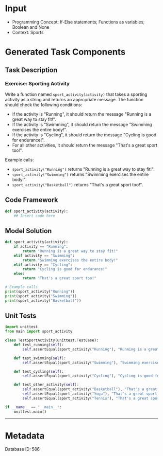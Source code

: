 # Input
- Programming Concept: If-Else statements; Functions as variables; Boolean and None
- Context: Sports

# Generated Task Components
## Task Description
### Exercise: Sporting Activity

Write a function named `sport_activity(activity)` that takes a sporting activity as a string and returns an appropriate message. The function should check the following conditions:

- If the activity is "Running", it should return the message "Running is a great way to stay fit!".
- If the activity is "Swimming", it should return the message "Swimming exercises the entire body!".
- If the activity is "Cycling", it should return the message "Cycling is good for endurance!".
- For all other activities, it should return the message "That's a great sport too!".

Example calls:
- `sport_activity("Running")` returns "Running is a great way to stay fit!".
- `sport_activity("Swimming")` returns "Swimming exercises the entire body!".
- `sport_activity("Basketball")` returns "That's a great sport too!".

## Code Framework
```python
def sport_activity(activity):
    ## Insert code here
```

## Model Solution
```python
def sport_activity(activity):
    if activity == "Running":
        return "Running is a great way to stay fit!"
    elif activity == "Swimming":
        return "Swimming exercises the entire body!"
    elif activity == "Cycling":
        return "Cycling is good for endurance!"
    else:
        return "That's a great sport too!"

# Example calls
print(sport_activity("Running"))
print(sport_activity("Swimming"))
print(sport_activity("Basketball"))
```

## Unit Tests
```python
import unittest
from main import sport_activity

class TestSportActivity(unittest.TestCase):
    def test_running(self):
        self.assertEqual(sport_activity("Running"), "Running is a great way to stay fit!")

    def test_swimming(self):
        self.assertEqual(sport_activity("Swimming"), "Swimming exercises the entire body!")

    def test_cycling(self):
        self.assertEqual(sport_activity("Cycling"), "Cycling is good for endurance!")

    def test_other_activity(self):
        self.assertEqual(sport_activity("Basketball"), "That's a great sport too!")
        self.assertEqual(sport_activity("Yoga"), "That's a great sport too!")
        self.assertEqual(sport_activity("Tennis"), "That's a great sport too!")

if __name__ == '__main__':
    unittest.main()
```
___
# Metadata
Database ID: 586
